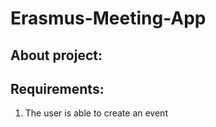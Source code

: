 # Erasmus-Meeting-App
## About project: <br/>


## Requirements: <br/>
1. The user is able to create an event
